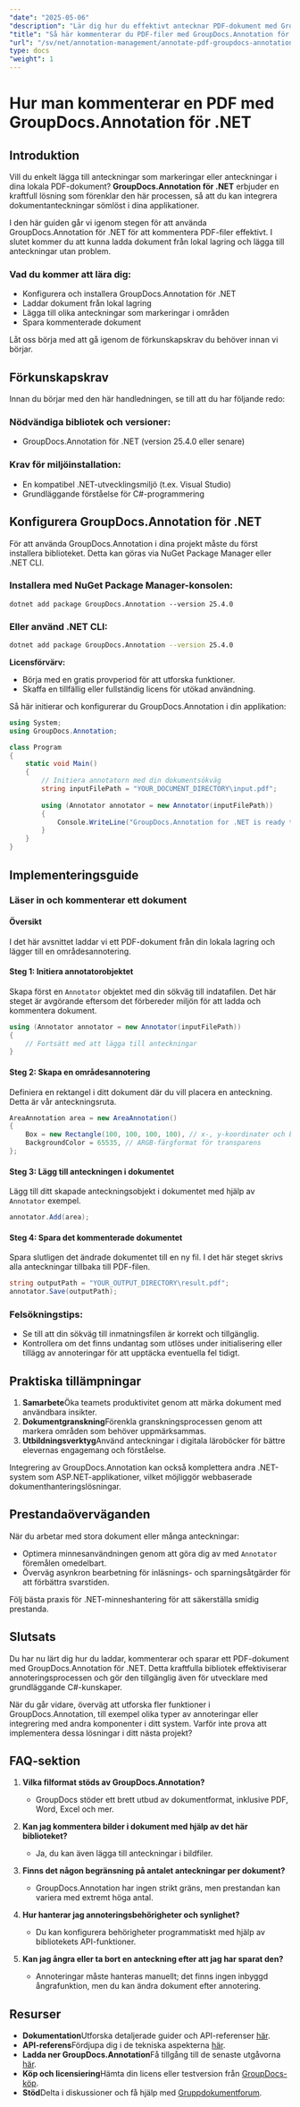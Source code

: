 ```yaml
---
"date": "2025-05-06"
"description": "Lär dig hur du effektivt antecknar PDF-dokument med GroupDocs.Annotation för .NET. Den här guiden beskriver hur du konfigurerar, lägger till anteckningar och sparar ditt arbete."
"title": "Så här kommenterar du PDF-filer med GroupDocs.Annotation för .NET - En omfattande guide"
"url": "/sv/net/annotation-management/annotate-pdf-groupdocs-annotation-net/"
type: docs
"weight": 1
---
```


# Hur man kommenterar en PDF med GroupDocs.Annotation för .NET

## Introduktion

Vill du enkelt lägga till anteckningar som markeringar eller anteckningar i dina lokala PDF-dokument? **GroupDocs.Annotation för .NET** erbjuder en kraftfull lösning som förenklar den här processen, så att du kan integrera dokumentanteckningar sömlöst i dina applikationer.

I den här guiden går vi igenom stegen för att använda GroupDocs.Annotation för .NET för att kommentera PDF-filer effektivt. I slutet kommer du att kunna ladda dokument från lokal lagring och lägga till anteckningar utan problem.

### Vad du kommer att lära dig:
- Konfigurera och installera GroupDocs.Annotation för .NET
- Laddar dokument från lokal lagring
- Lägga till olika anteckningar som markeringar i områden
- Spara kommenterade dokument

Låt oss börja med att gå igenom de förkunskapskrav du behöver innan vi börjar.

## Förkunskapskrav

Innan du börjar med den här handledningen, se till att du har följande redo:

### Nödvändiga bibliotek och versioner:
- GroupDocs.Annotation för .NET (version 25.4.0 eller senare)

### Krav för miljöinstallation:
- En kompatibel .NET-utvecklingsmiljö (t.ex. Visual Studio)
- Grundläggande förståelse för C#-programmering

## Konfigurera GroupDocs.Annotation för .NET

För att använda GroupDocs.Annotation i dina projekt måste du först installera biblioteket. Detta kan göras via NuGet Package Manager eller .NET CLI.

### Installera med NuGet Package Manager-konsolen:
```shell
dotnet add package GroupDocs.Annotation --version 25.4.0
```

### Eller använd .NET CLI:
```bash
dotnet add package GroupDocs.Annotation --version 25.4.0
```

**Licensförvärv:**
- Börja med en gratis provperiod för att utforska funktioner.
- Skaffa en tillfällig eller fullständig licens för utökad användning.

Så här initierar och konfigurerar du GroupDocs.Annotation i din applikation:

```csharp
using System;
using GroupDocs.Annotation;

class Program
{
    static void Main()
    {
        // Initiera annotatorn med din dokumentsökväg
        string inputFilePath = "YOUR_DOCUMENT_DIRECTORY\input.pdf";
        
        using (Annotator annotator = new Annotator(inputFilePath))
        {
            Console.WriteLine("GroupDocs.Annotation for .NET is ready to use.");
        }
    }
}
```

## Implementeringsguide

### Läser in och kommenterar ett dokument

#### Översikt
I det här avsnittet laddar vi ett PDF-dokument från din lokala lagring och lägger till en områdesannotering.

#### Steg 1: Initiera annotatorobjektet
Skapa först en `Annotator` objektet med din sökväg till indatafilen. Det här steget är avgörande eftersom det förbereder miljön för att ladda och kommentera dokument.

```csharp
using (Annotator annotator = new Annotator(inputFilePath))
{
    // Fortsätt med att lägga till anteckningar
}
```

#### Steg 2: Skapa en områdesannotering
Definiera en rektangel i ditt dokument där du vill placera en anteckning. Detta är vår anteckningsruta.

```csharp
AreaAnnotation area = new AreaAnnotation()
{
    Box = new Rectangle(100, 100, 100, 100), // x-, y-koordinater och bredd och höjd
    BackgroundColor = 65535, // ARGB-färgformat för transparens
};
```

#### Steg 3: Lägg till anteckningen i dokumentet
Lägg till ditt skapade anteckningsobjekt i dokumentet med hjälp av `Annotator` exempel.

```csharp
annotator.Add(area);
```

#### Steg 4: Spara det kommenterade dokumentet
Spara slutligen det ändrade dokumentet till en ny fil. I det här steget skrivs alla anteckningar tillbaka till PDF-filen.

```csharp
string outputPath = "YOUR_OUTPUT_DIRECTORY\result.pdf";
annotator.Save(outputPath);
```

### Felsökningstips:
- Se till att din sökväg till inmatningsfilen är korrekt och tillgänglig.
- Kontrollera om det finns undantag som utlöses under initialisering eller tillägg av annoteringar för att upptäcka eventuella fel tidigt.

## Praktiska tillämpningar

1. **Samarbete**Öka teamets produktivitet genom att märka dokument med användbara insikter.
2. **Dokumentgranskning**Förenkla granskningsprocessen genom att markera områden som behöver uppmärksammas.
3. **Utbildningsverktyg**Använd anteckningar i digitala läroböcker för bättre elevernas engagemang och förståelse.

Integrering av GroupDocs.Annotation kan också komplettera andra .NET-system som ASP.NET-applikationer, vilket möjliggör webbaserade dokumenthanteringslösningar.

## Prestandaöverväganden

När du arbetar med stora dokument eller många anteckningar:
- Optimera minnesanvändningen genom att göra dig av med `Annotator` föremålen omedelbart.
- Överväg asynkron bearbetning för inläsnings- och sparningsåtgärder för att förbättra svarstiden.

Följ bästa praxis för .NET-minneshantering för att säkerställa smidig prestanda.

## Slutsats

Du har nu lärt dig hur du laddar, kommenterar och sparar ett PDF-dokument med GroupDocs.Annotation för .NET. Detta kraftfulla bibliotek effektiviserar annoteringsprocessen och gör den tillgänglig även för utvecklare med grundläggande C#-kunskaper.

När du går vidare, överväg att utforska fler funktioner i GroupDocs.Annotation, till exempel olika typer av annoteringar eller integrering med andra komponenter i ditt system. Varför inte prova att implementera dessa lösningar i ditt nästa projekt?

## FAQ-sektion

1. **Vilka filformat stöds av GroupDocs.Annotation?**
   - GroupDocs stöder ett brett utbud av dokumentformat, inklusive PDF, Word, Excel och mer.

2. **Kan jag kommentera bilder i dokument med hjälp av det här biblioteket?**
   - Ja, du kan även lägga till anteckningar i bildfiler.

3. **Finns det någon begränsning på antalet anteckningar per dokument?**
   - GroupDocs.Annotation har ingen strikt gräns, men prestandan kan variera med extremt höga antal.

4. **Hur hanterar jag annoteringsbehörigheter och synlighet?**
   - Du kan konfigurera behörigheter programmatiskt med hjälp av bibliotekets API-funktioner.

5. **Kan jag ångra eller ta bort en anteckning efter att jag har sparat den?**
   - Annoteringar måste hanteras manuellt; det finns ingen inbyggd ångrafunktion, men du kan ändra dokument efter annotering.

## Resurser

- **Dokumentation**Utforska detaljerade guider och API-referenser [här](https://docs.groupdocs.com/annotation/net/).
- **API-referens**Fördjupa dig i de tekniska aspekterna [här](https://reference.groupdocs.com/annotation/net/).
- **Ladda ner GroupDocs.Annotation**Få tillgång till de senaste utgåvorna [här](https://releases.groupdocs.com/annotation/net/).
- **Köp och licensiering**Hämta din licens eller testversion från [GroupDocs-köp](https://purchase.groupdocs.com/buy).
- **Stöd**Delta i diskussioner och få hjälp med [Gruppdokumentforum](https://forum.groupdocs.com/c/annotation).